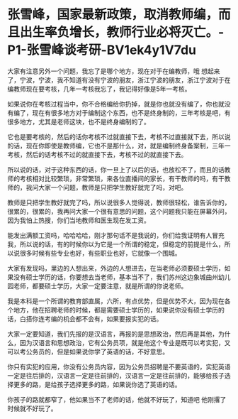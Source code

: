 # 张雪峰，国家最新政策，取消教师编，而且出生率负增长，教师行业必将灭亡。-P1-张雪峰谈考研-BV1ek4y1V7du

大家有注意另外一个问题，我忘了是哪个地方，现在对于在编教师，哦 想起来了，宁波，宁波，我不知道有没有宁波的朋友，浙江宁波的朋友，浙江宁波对于在编教师现在要考核，几年一考核我忘了，我记得好像是5年一考核。

如果说你在考核过程当中，你不合格编给你扔掉，就是你也就没有编了，你也就没有编了，现在有很多地方对于编制这个东西，也不是终身制的，三年考核是吧，有很多地方，尤其是老师这块，也不是终身编制的了。

它也是要考核的，然后的话你考核不过就直接下去，考核不过直接就下去，所以说的话，现在你即使是教师编，它也不是那什么，对，就是编制终身备案制，三年一考核，然后的话考核不过的就直接下去，考核不过的就直接下去。

所以说的话，对于这种东西的话，你一旦上了以后的话，也放松不了，而且的话教师的考核相对比较繁琐，非常繁琐，来各位直播间的家长，有干教师的吗，有干教师的，我问大家一个问题，教师是只把学生教好就完了吗，对吧。

教师是只把学生教好就完了吗，所以说很多人觉得说，教师很轻松，谁告诉你的，很累的，很累的，我再问大家一个很有意思的问题，这个问题我只能在屏幕外问，因为我怕上热搜，你们当地教师和医生现在发工资。

能发出满额工资吗，哈哈哈哈，刚才那句话不是我说的，你们给我证明有人冒充我，所以说的话，有的时候你以为它是一个所谓的稳定，但稳定的前提是什么，所以说很多时候有些专业也好，有些职业也好，它就像一个围城。

大家有发现吗，里边的人想出来，外边的人想进去，在当老师必须要硕士学历，如果没有硕士学历的话，你要想去当老师，基本当不了，我们苏州这边象城曲州幼儿园老师，都要硕士学历，大家一定要注意，就是所谓的你说老师。

我是本科是一个所谓的教育部直属，六所，有点优势，但是优势不大，因为现在各个地方，他在招聘老师的时候，都是需要硕士学历的，如果说你没有硕士学历的话，白搭你连考编的机会都不会有，如果要报实犯的话。

大家一定要知道，我们先报的是汉语言，再报的是思想政治，然后再是其他，为什么，因为汉语言和思想政治，它有公务员项，就是他这个专业是既可以考实犯，又可以考公务员的，但是如果说你学了英语的话，不好意思。

你只有实犯的应用，你没有公务员内容，因为公务员招聘是不要英语的，实犯英语一定是往后排的，汉语言一定是往前排的，汉语言一定是往前排的，能够给孩子选择更多的路，是给孩子选择更多的路，如果说你选了英语的话。

你孩子的路就都窄了，他如果当不了老师的话，他就不好玩了，知道吧 他刚撂了时候就不好玩了。
